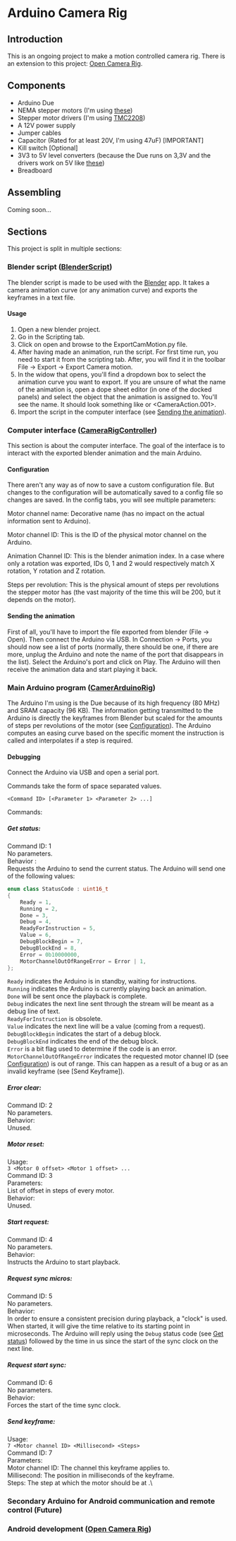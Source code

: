 # Arduino Camera Rig
## Introduction
This is an ongoing project to make a motion controlled camera rig. There is an extension to this project: [Open Camera Rig](https://github.com/Civelier/OpenCameraRig).

## Components
- Arduino Due
- NEMA stepper motors (I'm using [these](https://www.amazon.ca/gp/product/B081R33M5N/ref=ppx_od_dt_b_asin_title_s00?ie=UTF8&psc=1))
- Stepper motor drivers (I'm using [TMC2208](https://www.amazon.ca/gp/product/B07TVNB861/ref=ppx_yo_dt_b_asin_title_o01_s00?ie=UTF8&psc=1))
- A 12V power supply
- Jumper cables
- Capacitor (Rated for at least 20V, I'm using 47uF) [IMPORTANT]
- Kill switch [Optional]
- 3V3 to 5V level converters (because the Due runs on 3,3V and the drivers work on 5V like [these](https://www.amazon.ca/gp/product/B07LG646VS/ref=ppx_yo_dt_b_asin_image_o06_s01?ie=UTF8&psc=1))
- Breadboard

## Assembling
Coming soon...

## Sections
This project is split in multiple sections:
### Blender script ([BlenderScript](https://github.com/Civelier/ArduinoCameraRig/tree/main/BlenderScript))
The blender script is made to be used with the [Blender](https://www.blender.org/) app. It takes a camera animation curve (or any animation curve) and exports the keyframes in a text file.
#### Usage
1. Open a new blender project.
2. Go in the Scripting tab.
3. Click on open and browse to the ExportCamMotion.py file.
4. After having made an animation, run the script. For first time run, you need to start it from the scripting tab. After, you will find it in the toolbar File -> Export -> Export Camera motion.
5. In the widow that opens, you'll find a dropdown box to select the animation curve you want to export. If you are unsure of what the name of the animation is, open a dope sheet editor (in one of the docked panels) and select the object that the animation is assigned to. You'll see the name. It should look something like <CubeAction> or <CameraAction.001>.
6. Import the script in the computer interface (see [Sending the animation](https://github.com/Civelier/ArduinoCameraRig/tree/main#sending-the-animation)).


### Computer interface ([CameraRigController](https://github.com/Civelier/ArduinoCameraRig/tree/main/ControllerProject/CameraRigController))
This section is about the computer interface. The goal of the interface is to interact with the exported blender animation and the main Arduino.
#### Configuration
There aren't any way as of now to save a custom configuration file. But changes to the configuration will be automatically saved to a config file so changes are saved. In the config tabs, you will see multiple parameters:

Motor channel name: Decorative name (has no impact on the actual information sent to Arduino).

Motor channel ID: This is the ID of the physical motor channel on the Arduino.

Animation Channel ID: This is the blender animation index. In a case where only a rotation was exported, IDs 0, 1 and 2 would respectively match X rotation, Y rotation and Z rotation.

Steps per revolution: This is the physical amount of steps per revolutions the stepper motor has (the vast majority of the time this will be 200, but it depends on the motor).

#### Sending the animation
First of all, you'll have to import the file exported from blender (File -> Open). Then connect the Arduino via USB. In Connection -> Ports, you should now see a list of ports (normally, there should be one, if there are more, unplug the Arduino and note the name of the port that disappears in the list). Select the Arduino's port and click on Play. The Arduino will then receive the animation data and start playing it back.

### Main Arduino program ([CamerArduinoRig](https://github.com/Civelier/ArduinoCameraRig/tree/main/ArduinoProject/CamerArduinoRig))
The Arduino I'm using is the Due because of its high frequency (80 MHz) and SRAM capacity (96 KB). The information getting transmitted to the Arduino is directly the keyframes from Blender but scaled for the amounts of steps per revolutions of the motor (see [Configuration](https://github.com/Civelier/ArduinoCameraRig/tree/main#configuration)). The Arduino computes an easing curve based on the specific moment the instruction is called and interpolates if a step is required.

#### Debugging
Connect the Arduino via USB and open a serial port.

Commands take the form of space separated values.
```
<Command ID> [<Parameter 1> <Parameter 2> ...]
```

Commands:
##### Get status:
Command ID: 1\
No parameters.\
Behavior :\
Requests the Arduino to send the current status. The Arduino will send one of the following values:
```cpp
enum class StatusCode : uint16_t
{
	Ready = 1,
	Running = 2,
	Done = 3,
	Debug = 4,
	ReadyForInstruction = 5,
	Value = 6,
	DebugBlockBegin = 7,
	DebugBlockEnd = 8,
	Error = 0b10000000,
	MotorChannelOutOfRangeError = Error | 1,
};
```
```Ready``` indicates the Arduino is in standby, waiting for instructions.\
```Running``` indicates the Arduino is currently playing back an animation.\
```Done``` will be sent once the playback is complete.\
```Debug``` indicates the next line sent through the stream will be meant as a debug line of text.\
```ReadyForInstruction``` is obsolete.\
```Value``` indicates the next line will be a value (coming from a request).\
```DebugBlockBegin``` indicates the start of a debug block.\
```DebugBlockEnd``` indicates the end of the debug block.\
```Error``` is a bit flag used to determine if the code is an error.\
```MotorChannelOutOfRangeError``` indicates the requested motor channel ID (see [Configuration](https://github.com/Civelier/ArduinoCameraRig/tree/main#configuration)) is out of range. This can happen as a result of a bug or as an invalid keyframe (see [Send Keyframe]).

##### Error clear:
Command ID: 2\
No parameters.\
Behavior:\
Unused.

##### Motor reset:
Usage:\
```3 <Motor 0 offset> <Motor 1 offset> ...```\
Command ID: 3\
Parameters:\
List of offset in steps of every motor.\
Behavior:\
Unused.

##### Start request:
Command ID: 4\
No parameters.\
Behavior:\
Instructs the Arduino to start playback.

##### Request sync micros:
Command ID: 5\
No parameters.\
Behavior:\
In order to ensure a consistent precision during playback, a "clock" is used. When started, it will give the time relative to its starting point in microseconds. The Arduino will reply using the ```Debug``` status code (see [Get status]()) followed by the time in us since the start of the sync clock on the next line.

##### Request start sync:
Command ID: 6\
No parameters.\
Behavior:\
Forces the start of the time sync clock.

##### Send keyframe:
Usage:\
```7 <Motor channel ID> <Millisecond> <Steps>```\
Command ID: 7\
Parameters:\
Motor channel ID: The channel this keyframe applies to.\
Millisecond: The position in milliseconds of the keyframe.\
Steps: The step at which the motor should be at <Millisecond>.\


### Secondary Arduino for Android communication and remote control (Future)
### Android development ([Open Camera Rig](https://github.com/Civelier/OpenCameraRig))
